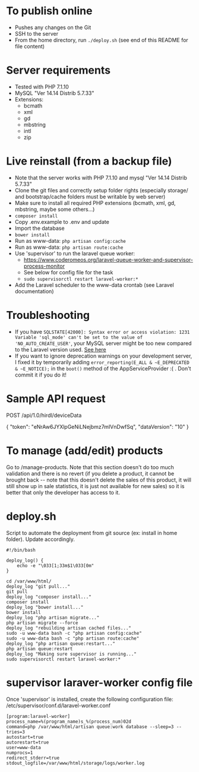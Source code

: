 To publish online
===
- Pushes any changes on the Git
- SSH to the server 
- From the home directory, run `./deploy.sh` (see end of this README for file content)

Server requirements
===
- Tested with PHP 7.1.10
- MySQL "Ver 14.14 Distrib 5.7.33"
- Extensions:
  - bcmath
  - xml
  - gd
  - mbstring
  - intl
  - zip

Live reinstall (from a backup file)
===
- Note that the server works with PHP 7.1.10 and mysql "Ver 14.14 Distrib 5.7.33"
- Clone the git files and correctly setup folder rights (especially storage/ and bootstrap/cache folders must be writable by web server)
- Make sure to install all required PHP extensions (bcmath, xml, gd, mbstring, maybe some others...)
- `composer install`
- Copy .env.example to .env and update
- Import the database
- `bower install`
- Run as www-data: `php artisan config:cache`
- Run as www-data: `php artisan route:cache`
- Use 'supervisor' to run the laravel queue worker:
    - https://www.coderomeos.org/laravel-queue-worker-and-supervisor-process-monitor
    - See below for config file for the task
    - `sudo supervisorctl restart laravel-worker:*`
- Add the Laravel scheduler to the www-data crontab (see Laravel documentation)

Troubleshooting
===
- If you have `SQLSTATE[42000]: Syntax error or access violation: 1231 Variable 'sql_mode' can't be set to the value of 'NO_AUTO_CREATE_USER'`, your MySQL server might be too new compared to the Laravel version used. [See here](https://stackoverflow.com/questions/50068663/laravel-5-5-with-mysql-8-0-11-sql-mode-cant-be-set-to-the-value-of-no-auto)
- If you want to ignore deprecation warnings on your development server, I fixed it by temporarily adding `error_reporting(E_ALL & ~E_DEPRECATED & ~E_NOTICE);` in the `boot()` method of the AppServiceProvider :( . Don't commit it if you do it!

Sample API request
===
POST /api/1.0/hirdl/deviceData

{
	"token": "eNrAw6JYXlpGeNiLNejbmz7mIVnDwfSq",
	"dataVersion": "10"
}

To manage (add/edit) products
===
Go to /manage-products. Note that this section doesn't do too much validation and there is no revert (if you delete a product, it cannot be brought back -- note that this doesn't delete the sales of this product, it will still show up in sale statistics, it is just not available for new sales) so it is better that only the developer has access to it.

deploy.sh
===
Script to automate the deployment from git source (ex: install in home folder). Update accordingly.

```
#!/bin/bash

deploy_log() {
	echo -e "\033[1;33m$1\033[0m"
}

cd /var/www/html/
deploy_log "git pull..."
git pull
deploy_log "composer install..."
composer install
deploy_log "bower install..."
bower install
deploy_log "php artisan migrate..."
php artisan migrate --force
deploy_log "rebuilding artisan cached files..."
sudo -u www-data bash -c "php artisan config:cache"
sudo -u www-data bash -c "php artisan route:cache"
deploy_log "php artisan queue:restart..."
php artisan queue:restart
deploy_log "Making sure supervisor is running..."
sudo supervisorctl restart laravel-worker:*
```

supervisor laraver-worker config file
===
Once 'supervisor' is installed, create the following configuration file:
/etc/supervisor/conf.d/laravel-worker.conf
```
[program:laravel-worker]
process_name=%(program_name)s_%(process_num)02d
command=php /var/www/html/artisan queue:work database --sleep=3 --tries=3
autostart=true
autorestart=true
user=www-data
numprocs=1
redirect_stderr=true
stdout_logfile=/var/www/html/storage/logs/worker.log
```
